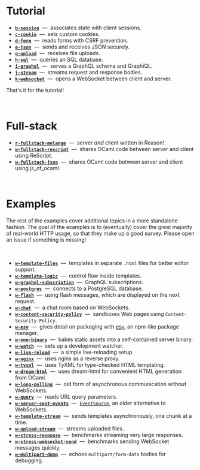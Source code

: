 # Tutorial

- [**`b-session`**](b-session#folders-and-files) &nbsp;&mdash;&nbsp; associates state with
  client sessions.
- [**`c-cookie`**](c-cookie#folders-and-files) &nbsp;&mdash;&nbsp; sets custom cookies.
- [**`d-form`**](d-form#folders-and-files) &nbsp;&mdash;&nbsp; reads forms with CSRF
  prevention.
- [**`e-json`**](e-json#folders-and-files) &nbsp;&mdash;&nbsp; sends and receives JSON
  securely.
- [**`g-upload`**](g-upload#folders-and-files) &nbsp;&mdash;&nbsp; receives file uploads.
- [**`h-sql`**](h-sql#folders-and-files) &nbsp;&mdash;&nbsp; queries an SQL database.
- [**`i-graphql`**](i-graphql#folders-and-files) &nbsp;&mdash;&nbsp; serves a GraphQL
  schema and GraphiQL.
- [**`j-stream`**](j-stream#folders-and-files) &nbsp;&mdash;&nbsp; streams request and
  response bodies.
- [**`k-websocket`**](k-websocket#folders-and-files) &nbsp;&mdash;&nbsp; opens a WebSocket
  between client and server.

That's it for the tutorial!

<br>

# Full-stack

- [**`r-fullstack-melange`**](r-fullstack-melange#folders-and-files) &nbsp;&mdash;&nbsp;
  server *and* client written in Reason!
- [**`w-fullstack-rescript`**](w-fullstack-rescript#folders-and-files) &nbsp;&mdash;&nbsp;
  shares OCaml code between server and client using ReScript.
- [**`w-fullstack-jsoo`**](w-fullstack-jsoo#folders-and-files) &nbsp;&mdash;&nbsp; shares
  OCaml code between server and client using js_of_ocaml.

<br>

# Examples

The rest of the examples cover additional topics in a more standalone fashion.
The goal of the examples is to (eventually) cover the great majority of
real-world HTTP usage, so that they make up a good survey. Please open an issue
if something is missing!

<br>

- [**`w-template-files`**](w-template-files#folders-and-files) &nbsp;&mdash;&nbsp; templates
  in separate `.html` files for better editor support.
- [**`w-template-logic`**](w-template-logic#folders-and-files) &nbsp;&mdash;&nbsp; control
  flow inside templates.
- [**`w-graphql-subscription`**](w-graphql-subscription#folders-and-files)
  &nbsp;&mdash;&nbsp; GraphQL subscriptions.
- [**`w-postgres`**](w-postgres#folders-and-files) &nbsp;&mdash;&nbsp; connects to a
  PostgreSQL database.
- [**`w-flash`**](w-flash#folders-and-files) &nbsp;&mdash;&nbsp; using flash messages, which
  are displayed on the next request.
- [**`w-chat`**](w-chat#folders-and-files) &nbsp;&mdash;&nbsp; a chat room based on
  WebSockets.
- [**`w-content-security-policy`**](w-content-security-policy#folders-and-files)
  &nbsp;&mdash;&nbsp; sandboxes Web pages using `Content-Security-Policy`.
- [**`w-esy`**](w-esy#folders-and-files) &nbsp;&mdash;&nbsp; gives detail on packaging with
  [esy](https://esy.sh/), an npm-like package manager.
- [**`w-one-binary`**](w-one-binary#folders-and-files) &nbsp;&mdash;&nbsp; bakes static
  assets into a self-contained server binary.
- [**`w-watch`**](w-watch#folders-and-files) &nbsp;&mdash;&nbsp; sets up a development
  watcher.
- [**`w-live-reload`**](w-live-reload#folders-and-files) &nbsp;&mdash;&nbsp; a simple
  live-reloading setup.
- [**`w-nginx`**](w-nginx#folders-and-files) &nbsp;&mdash;&nbsp; uses nginx as a
  reverse proxy.
- [**`w-tyxml`**](w-tyxml#folders-and-files) &nbsp;&mdash;&nbsp; uses TyXML for type-checked
  HTML templating.
- [**`w-dream-html`**](../w-dream-html#folders-and-files) &nbsp;&mdash;&nbsp; uses
  dream-html for convenient HTML generation from OCaml.
- [**`w-long-polling`**](w-long-polling#folders-and-files) &nbsp;&mdash;&nbsp; old form of
  asynchronous communication without WebSockets.
- [**`w-query`**](w-query#folders-and-files) &nbsp;&mdash;&nbsp; reads URL query parameters.
- [**`w-server-sent-events`**](w-server-sent-events#folders-and-files) &nbsp;&mdash;&nbsp;
  [`EventSource`](https://developer.mozilla.org/en-US/docs/Web/API/EventSource),
  an older alternative to WebSockets.
- [**`w-template-stream`**](w-template-stream#folders-and-files) &nbsp;&mdash;&nbsp; sends
  templates asynchronously, one chunk at a time.
- [**`w-upload-stream`**](w-upload-stream#folders-and-files) &nbsp;&mdash;&nbsp; streams
  uploaded files.
- [**`w-stress-response`**](w-stress-response#folders-and-files) &nbsp;&mdash;&nbsp;
  benchmarks streaming very large responses.
- [**`w-stress-websocket-send`**](w-stress-websocket-send#folders-and-files)
  &nbsp;&mdash;&nbsp; benchmarks sending WebSocket messages quickly.
- [**`w-multipart-dump`**](w-multipart-dump#folders-and-files) &nbsp;&mdash;&nbsp; echoes
  `multipart/form-data` bodies for debugging.

<br>
